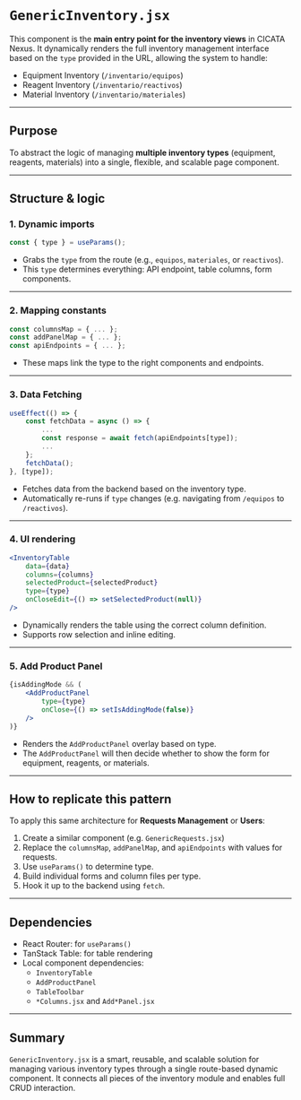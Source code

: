 # `GenericInventory.jsx`

This component is the **main entry point for the inventory views** in CICATA Nexus. It dynamically renders the full inventory management interface based on the `type` provided in the URL, allowing the system to handle:

- Equipment Inventory (`/inventario/equipos`)
- Reagent Inventory (`/inventario/reactivos`)
- Material Inventory (`/inventario/materiales`)

---

## Purpose

To abstract the logic of managing **multiple inventory types** (equipment, reagents, materials) into a single, flexible, and scalable page component.

---

## Structure & logic

### 1. **Dynamic imports**

```js
const { type } = useParams();
```

- Grabs the `type` from the route (e.g., `equipos`, `materiales`, or `reactivos`).
- This `type` determines everything: API endpoint, table columns, form components.

---

### 2. **Mapping constants**

```js
const columnsMap = { ... };
const addPanelMap = { ... };
const apiEndpoints = { ... };
```

- These maps link the type to the right components and endpoints.

---

### 3. **Data Fetching**

```js
useEffect(() => {
    const fetchData = async () => {
        ...
        const response = await fetch(apiEndpoints[type]);
        ...
    };
    fetchData();
}, [type]);
```

- Fetches data from the backend based on the inventory type.
- Automatically re-runs if `type` changes (e.g. navigating from `/equipos` to `/reactivos`).

---

### 4. **UI rendering**

```jsx
<InventoryTable 
    data={data} 
    columns={columns}
    selectedProduct={selectedProduct}
    type={type}
    onCloseEdit={() => setSelectedProduct(null)}
/>
```

- Dynamically renders the table using the correct column definition.
- Supports row selection and inline editing.

---

### 5. **Add Product Panel**

```jsx
{isAddingMode && (
    <AddProductPanel
        type={type}
        onClose={() => setIsAddingMode(false)}
    />
)}
```

- Renders the `AddProductPanel` overlay based on type.
- The `AddProductPanel` will then decide whether to show the form for equipment, reagents, or materials.

---

## How to replicate this pattern

To apply this same architecture for **Requests Management** or **Users**:

1. Create a similar component (e.g. `GenericRequests.jsx`)
2. Replace the `columnsMap`, `addPanelMap`, and `apiEndpoints` with values for requests.
3. Use `useParams()` to determine type.
4. Build individual forms and column files per type.
5. Hook it up to the backend using `fetch`.

---

## Dependencies

- React Router: for `useParams()`
- TanStack Table: for table rendering
- Local component dependencies:
  - `InventoryTable`
  - `AddProductPanel`
  - `TableToolbar`
  - `*Columns.jsx` and `Add*Panel.jsx`

---

## Summary

`GenericInventory.jsx` is a smart, reusable, and scalable solution for managing various inventory types through a single route-based dynamic component. It connects all pieces of the inventory module and enables full CRUD interaction.
